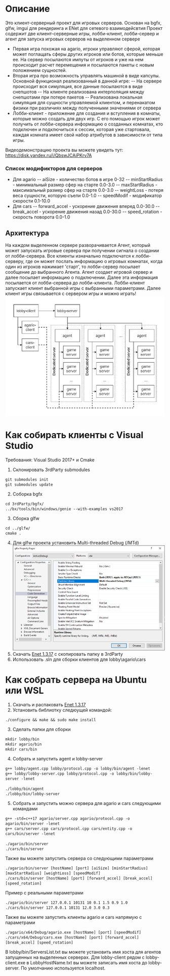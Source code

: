 # Описание
Это клиент-серверный проект для игровых серверов.
Основан на bgfx, glfw, imgui для рендеринга и ENet для сетевого взаимодейсвтия
Проект содержит две клиент-серверные игры, лобби-клиент, лобби-сервер и агент для запуска игровых серверов на выделенном сервере 
- Первая игра похожая на agario, игроки управляют сферой, которая может поглащать сферы других игроков или ботов, которые меньше ее. На сервер посылаются импуты от игроков и уже на нем происходит расчет перемещения и посылаются пакеты с новым положением сущностей.
- Вторая игра про возможность управлять машиной в виде капсулы. Основной функционал реализованный в данной игре: 
-- На сервере происходит вся симуляция, все данные посылаются в виде снепшотов
-- На клиенте реализована интерполяция между снепшотами при потере пакетов
-- Реализована локальная симуляция для сущности управляемой клиентом, и перенакатом физики при различиях между полученными значениями от сервера
- Лобби-клиент - приложение для создания и вступления в комнаты, которые можно создать для двух игр. С его помощью игрок может получить от лобби-сервера информацию о созданных комнатах, кто подключен и подключиться к сессии, которая уже стартовала, каждая комната имеет свой набор атрибутов в зависимости от типа игры.

Видеодемонстрацию проекта вы можете увидеть тут: https://disk.yandex.ru/i/QbswJCAiPKrv7A

### Список модификторов для серверов

- Для agario
-- aiSize - количество ботов в игре 0-32
-- minStartRadius - минимальный размер сфер на старте 0.0-3.0
-- maxStartRadius - максимальный размер сфер на старте 0.0-3.0
-- weightLoss - потеря веса сущности, которую съели 0.0-1.0
-- speedModif - модификатор скорости 0.1-10.0
- Для cars
-- forward_accel - ускорение движения вперед 0.0-30.0
-- break_accel - ускорение движения назад 0.0-30.0
-- speed_rotation - скорость поворота 0.0-1.0

## Архитектура
На каждом выделенном сервере разворачивается Агент, который может запускать игровые сервера при получении сигнала о создании от лобби-сервера. Все клиенты изначально подключатся к лобби-серверу, где он может послать информацию о игровых комнатах, когда один из игроков нажимает 'старт', то лобби-сервер посылает сообщение до выбранного Агента. Агент создает игровой сервер и далее посылает информацию о подключении. Далее эта информация посылается от лобби-сервера до лобби-клиента. Лобби-клиент запускает клиент выбранной игры с выбранными параметрами. Далее клиент игры связывается с сервером игры и можно играть! 
![Architecture](./images/architecture.png)

# Как собирать клиенты с Visual Studio
Требования: Visual Studio 2017+ и Cmake
1. Склонировать 3rdParty submodules
```
git submodules init
git submodules update
```
2. Соборка bgfx
```
cd 3rdParty/bgfx/
../bx/tools/bin/windows/genie --with-examples vs2017
```
3. Сборка glfw
```
cd ../glfw/
cmake .
```
4. Для glfw проекта установить Multi-threaded Debug (/MTd)
![project properties](./images/glfw-prop.png)
5. Скачать [Enet 1.3.17](http://enet.bespin.org/Downloads.html) с скопировать папку в 3rdParty
6. Использовать .sln для сборки клиентов для lobby\agario\cars

# Как собрать сервера на Ubuntu или WSL
1. Скачать и распаковать [Enet 1.3.17](http://enet.bespin.org/Downloads.html)
2. Установить библиотку следюущей командой:
```
./configure && make && sudo make install
```
3. Сделать папки для сборки
```
mkdir lobby/bin
mkdir agario/bin
mkdir cars/bin
```
4. Собрать и запустить agent и lobby-server 
```
g++ lobby/agent.cpp lobby/protocol.cpp -o lobby/bin/agent -lenet
g++ lobby/lobby-server.cpp lobby/protocol.cpp -o lobby/bin/lobby-server -lenet

./lobby/bin/agent
./lobby/bin/lobby-server
```
5. Собрать и запустить можно сервера для agario и cars следующими командами
```
g++ -std=c++17 agario/server.cpp agario/protocol.cpp -o agario/bin/server -lenet
g++ cars/server.cpp cars/protocol.cpp cars/entity.cpp -o cars/bin/server -lenet

./agario/bin/server
./cars/bin/server
```
Также вы можете запустить сервера со следующими параметрами
```
./agario/bin/server [hostName] [port] [aiSize] [minStartRadius] [maxStartRadius] [weightLoss] [speedModif]
./cars/bin/server [hostName] [port] [forward_accel] [break_accel] [speed_rotation]
```
Пример с реальными параметрами
```
./agario/bin/server 127.0.0.1 10131 10 0.1 1.5 0.9 1.0
./cars/bin/server 127.0.0.1 10131 12.0 3.0 0.3
```
Также вы можете запустить клиенты agario и cars напрямую с параметрами
```
./agario/x64/Debug/agario.exe [hostName] [port] [speedModif]
./cars/x64/Debug/cars.exe [hostName] [port] [forward_accel] [break_accel] [speed_rotation]
```

В lobby/bin/ServersList.txt вы можете установить имя хоста для агентов запущенных на выделенных серверах.
Для lobby-client рядом с lobby-client.exe в LobbyHostName.txt вы можете записать имя хоста до lobby-server. По умолчанию используется localhost. 